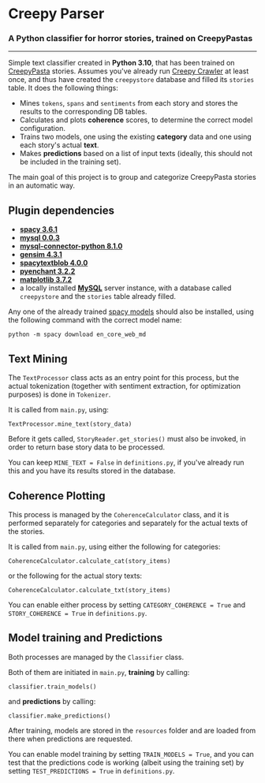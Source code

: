 # Creepy Parser
### A Python classifier for horror stories, trained on CreepyPastas
___
Simple text classifier created in **Python 3.10**, that has been trained on [CreepyPasta](https://www.creepypasta.com) stories.
Assumes you've already run [Creepy Crawler](https://github.com/iresil/creepyCrawler) at least once, and thus have created the `creepystore` database and filled its `stories` table. 
It does the following things:
- Mines `tokens`, `spans` and `sentiments` from each story and stores the results to the corresponding DB tables.
- Calculates and plots **coherence** scores, to determine the correct model configuration.
- Trains two models, one using the existing **category** data and one using each story's actual **text**.
- Makes **predictions** based on a list of input texts (ideally, this should not be included in the training set).

The main goal of this project is to group and categorize CreepyPasta stories in an automatic way.

## Plugin dependencies
- [**spacy 3.6.1**](https://pypi.org/project/spacy/)
- [**mysql 0.0.3**](https://pypi.org/project/mysql/)
- [**mysql-connector-python 8.1.0**](https://pypi.org/project/mysql-connector-python/)
- [**gensim 4.3.1**](https://pypi.org/project/gensim/)
- [**spacytextblob 4.0.0**](https://pypi.org/project/spacytextblob/)
- [**pyenchant 3.2.2**](https://pypi.org/project/pyenchant/)
- [**matplotlib 3.7.2**](https://pypi.org/project/matplotlib/)
- a locally installed [**MySQL**](https://dev.mysql.com/downloads/installer/) server instance, with a database called `creepystore` and the `stories` table already filled.

Any one of the already trained [spacy models](https://spacy.io/models/en) should also be installed, using the following command with the correct model name:
```
python -m spacy download en_core_web_md
```

## Text Mining
The `TextProcessor` class acts as an entry point for this process, but the actual tokenization (together with sentiment extraction, for optimization purposes) is done in `Tokenizer`.

It is called from `main.py`, using:
```
TextProcessor.mine_text(story_data)
```
Before it gets called, `StoryReader.get_stories()` must also be invoked, in order to return base story data to be processed.

You can keep `MINE_TEXT = False` in `definitions.py`, if you've already run this and you have its results stored in the database.

## Coherence Plotting
This process is managed by the `CoherenceCalculator` class, and it is performed separately for categories and separately for the actual texts of the stories.

It is called from `main.py`, using either the following for categories:
```
CoherenceCalculator.calculate_cat(story_items)
```
or the following for the actual story texts:
```
CoherenceCalculator.calculate_txt(story_items)
```

You can enable either process by setting `CATEGORY_COHERENCE = True` and `STORY_COHERENCE = True` in `definitions.py`. 

## Model training and Predictions
Both processes are managed by the `Classifier` class.

Both of them are initiated in `main.py`, **training** by calling:
```
classifier.train_models()
```
and **predictions** by calling:
```
classifier.make_predictions()
```
After training, models are stored in the `resources` folder and are loaded from there when predictions are requested.

You can enable model training by setting `TRAIN_MODELS = True`, and you can test that the predictions code is working (albeit using the training set) by setting `TEST_PREDICTIONS = True` in `definitions.py`.
